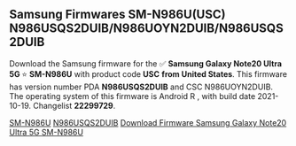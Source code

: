 <h2>Samsung Firmwares SM-N986U(USC) N986USQS2DUIB/N986UOYN2DUIB/N986USQS2DUIB</h2>
Download the Samsung firmware for the ✅ <strong>Samsung Galaxy Note20 Ultra 5G </strong> ⭐ <strong>SM-N986U</strong> with product code <strong>USC</strong> <strong> from United States</strong>. This firmware has version number PDA <strong>N986USQS2DUIB</strong> and CSC N986UOYN2DUIB. The operating system of this firmware is Android R , with build date 2021-10-19. Changelist <strong>22299729</strong>.


[SM-N986U](https://samfirm.shop/samsung/model/SM-N986U)
[N986USQS2DUIB](https://samfirm.shop/samsung/pda/N986USQS2DUIB)
[Download Firmware Samsung Galaxy Note20 Ultra 5G SM-N986U](https://samfirm.shop/samsung/firmware/467254)
